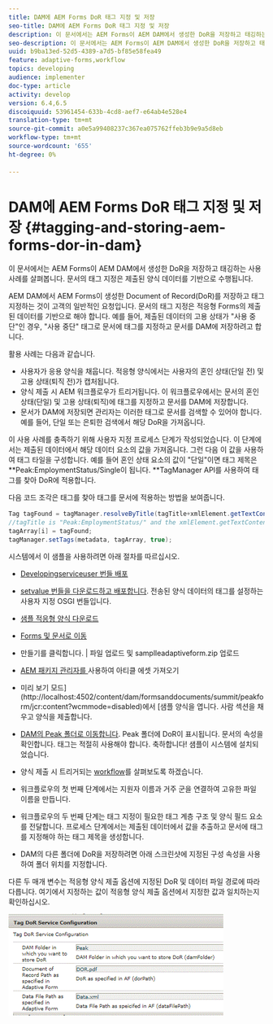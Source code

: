 ```yaml
---
title: DAM에 AEM Forms DoR 태그 지정 및 저장
seo-title: DAM에 AEM Forms DoR 태그 지정 및 저장
description: 이 문서에서는 AEM Forms이 AEM DAM에서 생성한 DoR을 저장하고 태깅하는 사용 사례를 살펴봅니다. 문서의 태그 지정은 제출된 양식 데이터를 기반으로 수행됩니다.
seo-description: 이 문서에서는 AEM Forms이 AEM DAM에서 생성한 DoR을 저장하고 태깅하는 사용 사례를 살펴봅니다. 문서의 태그 지정은 제출된 양식 데이터를 기반으로 수행됩니다.
uuid: b9ba13ed-52d5-4389-a7d5-bf85e58fea49
feature: adaptive-forms,workflow
topics: developing
audience: implementer
doc-type: article
activity: develop
version: 6.4,6.5
discoiquuid: 53961454-633b-4cd8-aef7-e64ab4e528e4
translation-type: tm+mt
source-git-commit: a0e5a99408237c367ea075762ffeb3b9e9a5d8eb
workflow-type: tm+mt
source-wordcount: '655'
ht-degree: 0%

---
```



# DAM에 AEM Forms DoR 태그 지정 및 저장 {#tagging-and-storing-aem-forms-dor-in-dam}

이 문서에서는 AEM Forms이 AEM DAM에서 생성한 DoR을 저장하고 태깅하는 사용 사례를 살펴봅니다. 문서의 태그 지정은 제출된 양식 데이터를 기반으로 수행됩니다.

AEM DAM에서 AEM Forms이 생성한 Document of Record(DoR)를 저장하고 태그 지정하는 것이 고객의 일반적인 요청입니다. 문서의 태그 지정은 적응형 Forms의 제출된 데이터를 기반으로 해야 합니다. 예를 들어, 제출된 데이터의 고용 상태가 &quot;사용 중단&quot;인 경우, &quot;사용 중단&quot; 태그로 문서에 태그를 지정하고 문서를 DAM에 저장하려고 합니다.

활용 사례는 다음과 같습니다.

* 사용자가 응용 양식을 채웁니다. 적응형 양식에서는 사용자의 혼인 상태(단일 전) 및 고용 상태(퇴직 전)가 캡처됩니다.
* 양식 제출 시 AEM 워크플로우가 트리거됩니다. 이 워크플로우에서는 문서의 혼인 상태(단일) 및 고용 상태(퇴직)에 태그를 지정하고 문서를 DAM에 저장합니다.
* 문서가 DAM에 저장되면 관리자는 이러한 태그로 문서를 검색할 수 있어야 합니다. 예를 들어, 단일 또는 은퇴한 검색에서 해당 DoR을 가져옵니다.

이 사용 사례를 충족하기 위해 사용자 지정 프로세스 단계가 작성되었습니다. 이 단계에서는 제출된 데이터에서 해당 데이터 요소의 값을 가져옵니다. 그런 다음 이 값을 사용하여 태그 타일을 구성합니다. 예를 들어 혼인 상태 요소의 값이 &quot;단일&quot;이면 태그 제목은 **Peak:EmploymentStatus/Single이 됩니다. **TagManager API를 사용하여 태그를 찾아 DoR에 적용합니다.

다음 코드 조각은 태그를 찾아 태그를 문서에 적용하는 방법을 보여줍니다.

```java
Tag tagFound = tagManager.resolveByTitle(tagTitle+xmlElement.getTextContent());
//tagTitle is "Peak:EmploymentStatus/" and the xmlElement.getTextContent() will return the value Single. So the tag title becomes Peak:EmploymentStatus/Single. Once the tag is found we put the tag in array and apply the tags to the resource as shown below
tagArray[i] = tagFound;
tagManager.setTags(metadata, tagArray, true);
```

시스템에서 이 샘플을 사용하려면 아래 절차를 따르십시오.
* [Developingserviceuser 번들 배포](/help/forms/assets/common-osgi-bundles/DevelopingWithServiceUser.jar)

* [setvalue 번들을 다운로드하고 배포합니다](/help/forms/assets/common-osgi-bundles/SetValueApp.core-1.0-SNAPSHOT.jar). 전송된 양식 데이터의 태그를 설정하는 사용자 지정 OSGI 번들입니다.

* [샘플 적응형 양식 다운로드](assets/tag-and-store-in-dam-assets.zip)

* [Forms 및 문서로 이동](http://localhost:4502/aem/forms.html/content/dam/formsanddocuments)

* 만들기를 클릭합니다. | 파일 업로드 및 samplleadaptiveform.zip 업로드

* [AEM 패키지 관리자를 ](assets/tag-and-store-in-dam-assets.zip) 사용하여 아티클 에셋 가져오기
* 미리 보기 모드](http://localhost:4502/content/dam/formsanddocuments/summit/peakform/jcr:content?wcmmode=disabled)에서 [샘플 양식을 엽니다. 사람 섹션을 채우고 양식을 제출합니다.
* [DAM의 Peak 폴더로 이동합니다](http://localhost:4502/assets.html/content/dam/Peak). Peak 폴더에 DoR이 표시됩니다. 문서의 속성을 확인합니다. 태그는 적절히 사용해야 합니다.
축하합니다! 샘플이 시스템에 설치되었습니다.

* 양식 제출 시 트리거되는 [workflow](http://localhost:4502/editor.html/conf/global/settings/workflow/models/TagAndStoreDoRinDAM.html)를 살펴보도록 하겠습니다.
* 워크플로우의 첫 번째 단계에서는 지원자 이름과 거주 군을 연결하여 고유한 파일 이름을 만듭니다.
* 워크플로우의 두 번째 단계는 태그 지정이 필요한 태그 계층 구조 및 양식 필드 요소를 전달합니다. 프로세스 단계에서는 제출된 데이터에서 값을 추출하고 문서에 태그를 지정해야 하는 태그 제목을 생성합니다.
* DAM의 다른 폴더에 DoR을 저장하려면 아래 스크린샷에 지정된 구성 속성을 사용하여 폴더 위치를 지정합니다.

다른 두 매개 변수는 적응형 양식 제출 옵션에 지정된 DoR 및 데이터 파일 경로에 따라 다릅니다. 여기에서 지정하는 값이 적응형 양식 제출 옵션에서 지정한 값과 일치하는지 확인하십시오.

![태그 도르](assets/tag_dor_service_configuration.gif)

